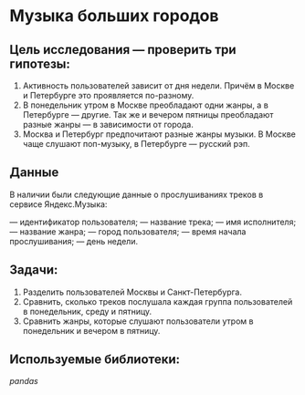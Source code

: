 # Музыка больших городов
## Цель исследования — проверить три гипотезы:
1. Активность пользователей зависит от дня недели. Причём в Москве и Петербурге это проявляется по-разному.
2. В понедельник утром в Москве преобладают одни жанры, а в Петербурге — другие. Так же и вечером пятницы преобладают разные жанры — в зависимости от города.
3. Москва и Петербург предпочитают разные жанры музыки. В Москве чаще слушают поп-музыку, в Петербурге — русский рэп.
## Данные
В наличии были следующие данные о прослушиваниях треков в сервисе Яндекс.Музыка:

 — идентификатор пользователя;
 — название трека;
— имя исполнителя;
— название жанра;
 — город пользователя;
 — время начала прослушивания;
— день недели.
  
## Задачи:
1. Разделить пользователей Москвы и Санкт-Петербурга.
2. Сравнить, сколько треков послушала каждая группа пользователей в понедельник, среду и пятницу.
3. Сравнить жанры, которые слушают пользователи утром в понедельник и вечером в пятницу.

## Используемые библиотеки:
  *pandas*
  
